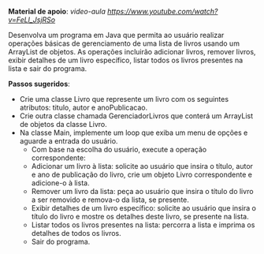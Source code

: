**Material de apoio**:
*video-aula https://www.youtube.com/watch?v=FeLl_JsjRSo*

Desenvolva um programa em Java que permita ao usuário realizar operações básicas de gerenciamento de uma lista de livros usando um ArrayList de objetos. As operações incluirão adicionar livros, remover livros, exibir detalhes de um livro específico, listar todos os livros presentes na lista e sair do programa.

**Passos sugeridos**:

- Crie uma classe Livro que represente um livro com os seguintes atributos: titulo, autor e anoPublicacao.
- Crie outra classe chamada GerenciadorLivros que conterá um ArrayList de objetos da classe Livro.
- Na classe Main, implemente um loop que exiba um menu de opções e aguarde a entrada do usuário.
  - Com base na escolha do usuário, execute a operação correspondente:
  - Adicionar um livro à lista: solicite ao usuário que insira o título, autor e ano de publicação do livro, crie um objeto Livro correspondente e adicione-o à lista.
  - Remover um livro da lista: peça ao usuário que insira o título do livro a ser removido e remova-o da lista, se presente.
  - Exibir detalhes de um livro específico: solicite ao usuário que insira o título do livro e mostre os detalhes deste livro, se presente na lista.
  - Listar todos os livros presentes na lista: percorra a lista e imprima os detalhes de todos os livros.
  - Sair do programa.
